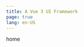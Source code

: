 ```yaml
---
title: A Vue 3 UI Framework
page: true
lang: en-US
---
```


<ClientOnly>
home
  <!-- <ParallaxHome /> -->
</ClientOnly>
